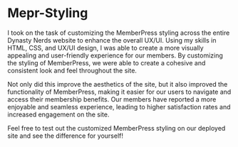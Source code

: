 # Mepr-Styling

I took on the task of customizing the MemberPress styling across the entire Dynasty Nerds website to enhance the overall UX/UI. Using my skills in HTML, CSS, and UX/UI design, I was able to create a more visually appealing and user-friendly experience for our members. By customizing the styling of MemberPress, we were able to create a cohesive and consistent look and feel throughout the site. 

Not only did this improve the aesthetics of the site, but it also improved the functionality of MemberPress, making it easier for our users to navigate and access their membership benefits. Our members have reported a more enjoyable and seamless experience, leading to higher satisfaction rates and increased engagement on the site. 

Feel free to test out the customized MemberPress styling on our deployed site and see the difference for yourself!
